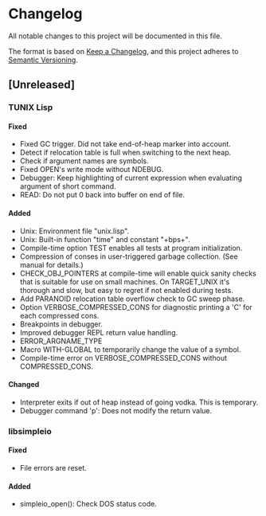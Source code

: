 # Changelog

All notable changes to this project will be documented in this file.

The format is based on [Keep a Changelog](https://keepachangelog.com/en/1.1.0/),
and this project adheres to [Semantic Versioning](https://semver.org/spec/v2.0.0.html).

## [Unreleased]

### TUNIX Lisp

#### Fixed

- Fixed GC trigger.  Did not take end-of-heap marker into account.
- Detect if relocation table is full when switching to the next heap.
- Check if argument names are symbols.
- Fixed OPEN's write mode without NDEBUG.
- Debugger: Keep highlighting of current expression when evaluating
  argument of short command.
- READ: Do not put 0 back into buffer on end of file.

#### Added

- Unix: Environment file "unix.lisp".
- Unix: Built-in function "time" and constant "+bps+".
- Compile-time option TEST enables all tests at program initialization.
- Compression of conses in user-triggered garbage collection.
  (See manual for details.)
- CHECK\_OBJ\_POINTERS at compile-time will enable quick sanity checks that
  is suitable for use on small machines.  On TARGET\_UNIX it's thorough
  and slow, but easy to regret if not enabled during tests.
- Add PARANOID relocation table overflow check to GC sweep phase.
- Option VERBOSE\_COMPRESSED\_CONS for diagnostic printing a 'C' for
  each compressed cons.
- Breakpoints in debugger.
- Improved debugger REPL return value handling.
- ERROR\_ARGNAME\_TYPE
- Macro WITH-GLOBAL to temporarily change the value of a symbol.
- Compile-time error on VERBOSE\_COMPRESSED\_CONS without COMPRESSED\_CONS.

#### Changed

- Interpreter exits if out of heap instead of going vodka.  This is temporary.
- Debugger command 'p': Does not modify the return value.

### libsimpleio

#### Fixed

- File errors are reset.

#### Added

- simpleio\_open(): Check DOS status code.

